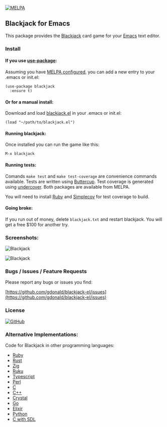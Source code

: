 [![MELPA](https://melpa.org/packages/blackjack-badge.svg)](https://melpa.org/#/blackjack)

## Blackjack for Emacs

This package provides the [Blackjack](https://en.wikipedia.org/wiki/Blackjack) card game for your [Emacs](https://www.gnu.org/software/emacs/) text editor.

### Install

#### If you use [use-package](https://github.com/jwiegley/use-package):

Assuming you have [MELPA configured](https://melpa.org/#/getting-started), you can add a new entry to your .emacs or init.el:

    (use-package blackjack
      :ensure t)

#### Or for a manual install:

Download and load [blackjack.el](https://raw.githubusercontent.com/gdonald/blackjack-el/main/blackjack.el) in your .emacs or init.el:

    (load "~/path/to/blackjack.el")

#### Running blackjack:

Once installed you can run the game like this:

    M-x blackjack

#### Running tests:

Comands `make test` and `make test-coverage` are convenience commands available.  Tests are written using [Buttercup](https://github.com/jorgenschaefer/emacs-buttercup).  Test coverage is generated using [undercover](https://github.com/undercover-el/undercover.el).  Both packages are available from MELPA.

You will need to install [Ruby](https://www.ruby-lang.org/) and [Simplecov](https://github.com/simplecov-ruby/simplecov) for test coverage to build.

#### Going broke:

If you run out of money, delete `blackjack.txt` and restart blackjack.  You will get a free $100 for another try.

### Screenshots:

![Blackjack](https://raw.githubusercontent.com/gdonald/blackjack-el/main/imgs/ss1.png)

![Blackjack](https://raw.githubusercontent.com/gdonald/blackjack-el/main/imgs/ss2.png)

### Bugs / Issues / Feature Requests

Please report any bugs or issues you find:

[https://github.com/gdonald/blackjack-el/issues](https://github.com/gdonald/blackjack-el/issues)

### License

[![GitHub](https://img.shields.io/github/license/gdonald/blackjack-el?color=aa0000)](https://github.com/gdonald/blackjack-el/blob/main/LICENSE)

### Alternative Implementations:

Code for Blackjack in other programming languages:

- [Ruby](https://github.com/gdonald/console-blackjack-ruby)
- [Rust](https://github.com/gdonald/console-blackjack-rust)
- [Zig](https://github.com/gdonald/blackjack-zig)
- [Ruku](https://github.com/gdonald/Console-Blackjack)
- [Typescript](https://github.com/gdonald/blackjack-js)
- [Perl](https://github.com/gdonald/console-blackjack-perl)
- [C](https://github.com/gdonald/blackjack-c)
- [C++](https://github.com/gdonald/blackjack-cpp)
- [Crystal](https://github.com/gdonald/blackjack-cr)
- [Go](https://github.com/gdonald/blackjack-go)
- [Elixir](https://github.com/gdonald/blackjack-ex)
- [Python](https://github.com/gdonald/blackjack-py)
- [C with SDL](https://github.com/gdonald/blackjack-c-sdl)
